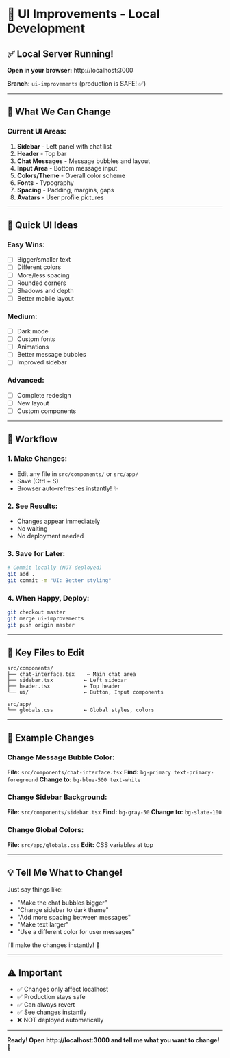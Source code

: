 # 🎨 UI Improvements - Local Development

## ✅ Local Server Running!

**Open in your browser:** http://localhost:3000

**Branch:** `ui-improvements` (production is SAFE! ✅)

---

## 🎯 What We Can Change

### **Current UI Areas:**

1. **Sidebar** - Left panel with chat list
2. **Header** - Top bar
3. **Chat Messages** - Message bubbles and layout
4. **Input Area** - Bottom message input
5. **Colors/Theme** - Overall color scheme
6. **Fonts** - Typography
7. **Spacing** - Padding, margins, gaps
8. **Avatars** - User profile pictures

---

## 🎨 Quick UI Ideas

### **Easy Wins:**
- [ ] Bigger/smaller text
- [ ] Different colors
- [ ] More/less spacing
- [ ] Rounded corners
- [ ] Shadows and depth
- [ ] Better mobile layout

### **Medium:**
- [ ] Dark mode
- [ ] Custom fonts
- [ ] Animations
- [ ] Better message bubbles
- [ ] Improved sidebar

### **Advanced:**
- [ ] Complete redesign
- [ ] New layout
- [ ] Custom components

---

## 🔄 Workflow

### **1. Make Changes:**
- Edit any file in `src/components/` or `src/app/`
- Save (Ctrl + S)
- Browser auto-refreshes instantly! ✨

### **2. See Results:**
- Changes appear immediately
- No waiting
- No deployment needed

### **3. Save for Later:**
```bash
# Commit locally (NOT deployed)
git add .
git commit -m "UI: Better styling"
```

### **4. When Happy, Deploy:**
```bash
git checkout master
git merge ui-improvements
git push origin master
```

---

## 📁 Key Files to Edit

```
src/components/
├── chat-interface.tsx    ← Main chat area
├── sidebar.tsx          ← Left sidebar
├── header.tsx           ← Top header
└── ui/                  ← Button, Input components

src/app/
└── globals.css          ← Global styles, colors
```

---

## 🎨 Example Changes

### **Change Message Bubble Color:**
**File:** `src/components/chat-interface.tsx`
**Find:** `bg-primary text-primary-foreground`
**Change to:** `bg-blue-500 text-white`

### **Change Sidebar Background:**
**File:** `src/components/sidebar.tsx`
**Find:** `bg-gray-50`
**Change to:** `bg-slate-100`

### **Change Global Colors:**
**File:** `src/app/globals.css`
**Edit:** CSS variables at top

---

## 💡 Tell Me What to Change!

Just say things like:
- "Make the chat bubbles bigger"
- "Change sidebar to dark theme"
- "Add more spacing between messages"
- "Make text larger"
- "Use a different color for user messages"

I'll make the changes instantly! 🚀

---

## ⚠️ Important

- ✅ Changes only affect localhost
- ✅ Production stays safe
- ✅ Can always revert
- ✅ See changes instantly
- ❌ NOT deployed automatically

---

**Ready! Open http://localhost:3000 and tell me what you want to change!** 🎨



